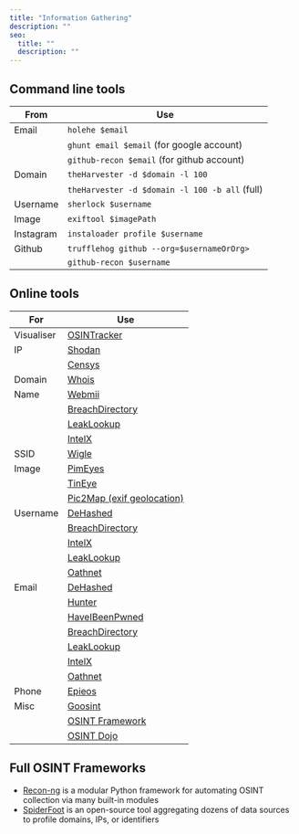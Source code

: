 ```yaml
---
title: "Information Gathering"
description: ""
seo:
  title: ""
  description: ""
---
```


## Command line tools

| **From**  | **Use**                                        |
| --------- | ---------------------------------------------- |
| Email     | `holehe $email`                                |
|           | `ghunt email $email` (for google account)      |
|           | `github-recon $email` (for github account)     |
| Domain    | `theHarvester -d $domain -l 100`               |
|           | `theHarvester -d $domain -l 100 -b all` (full) |
| Username  | `sherlock $username`                           |
| Image     | `exiftool $imagePath`                          |
| Instagram | `instaloader profile $username`                |
| Github    | `trufflehog github --org=$usernameOrOrg>`      |
|           | `github-recon $username`                       |

## Online tools

| **For**    | **Use**                                                |
| ---------- | ------------------------------------------------------ |
| Visualiser | [OSINTracker](https://www.osintracker.com/)            |
| IP         | [Shodan](https://www.shodan.io/)                       |
|            | [Censys](https://search.censys.io/)                    |
| Domain     | [Whois](https://www.whois.com/whois/)                  |
| Name       | [Webmii](https://webmii.com/)                          |
|            | [BreachDirectory](https://breachdirectory.org/)        |
|            | [LeakLookup](https://leak-lookup.com/search)           |
|            | [IntelX](https://intelx.io/)                           |
| SSID       | [Wigle](https://wigle.net/)                            |
| Image      | [PimEyes](https://pimeyes.com/)                        |
|            | [TinEye](https://tineye.com)                           |
|            | [Pic2Map (exif geolocation)](https://www.pic2map.com/) |
| Username   | [DeHashed](https://dehashed.com/search)                |
|            | [BreachDirectory](https://breachdirectory.org/)        |
|            | [IntelX](https://intelx.io/)                           |
|            | [LeakLookup](https://leak-lookup.com/search)           |
|            | [Oathnet](https://oathnet.org/)                        |
| Email      | [DeHashed](https://dehashed.com/search)                |
|            | [Hunter](https://hunter.io/)                           |
|            | [HaveIBeenPwned](https://haveibeenpwned.com/)          |
|            | [BreachDirectory](https://breachdirectory.org/)        |
|            | [LeakLookup](https://leak-lookup.com/search)           |
|            | [IntelX](https://intelx.io/)                           |
|            | [Oathnet](https://oathnet.org/)                        |
| Phone      | [Epieos](https://epieos.com/)                          |
| Misc       | [Goosint](https://goosint.com/)                        |
|            | [OSINT Framework](https://osintframework.com/)         |
|            | [OSINT Dojo](https://osintdojo.com/)                   |

## Full OSINT Frameworks

- [Recon-ng](https://github.com/lanmaster53/recon-ng) is a modular Python
  framework for automating OSINT collection via many built-in modules
- [SpiderFoot](https://github.com/smicallef/spiderfoot) is an open-source tool
  aggregating dozens of data sources to profile domains, IPs, or identifiers
